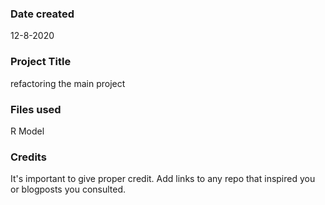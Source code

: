 ### Date created
12-8-2020

### Project Title
refactoring the main project

### Files used
R Model

### Credits
It's important to give proper credit. Add links to any repo that inspired you or blogposts you consulted.

